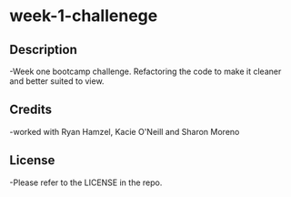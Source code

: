 # week-1-challenege

## Description
-Week one bootcamp challenge. Refactoring the code to make it cleaner and better suited to view.
## Credits
-worked with Ryan Hamzel, Kacie O'Neill and Sharon Moreno

## License

-Please refer to the LICENSE in the repo.
